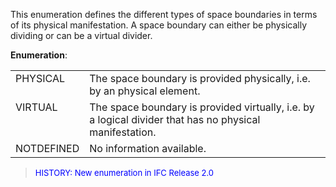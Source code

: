 This enumeration defines the different types of space boundaries in terms of its physical manifestation. A space boundary can either be physically dividing or can be a virtual divider.

**Enumeration**:

<table>
      <tr>
        <td valign="top" align="left">
          PHYSICAL
        </td>
        <td valign="top" align="left">
          The space boundary is provided physically, i.e. by an
          physical element.
        </td>
      </tr>
      <tr>
        <td valign="top" align="left">
          VIRTUAL
        </td>
        <td valign="top" align="left">
          The space boundary is provided virtually, i.e. by a
          logical divider that has no physical manifestation.
        </td>
      </tr>
      <tr>
        <td valign="top" align="left">
          NOTDEFINED
        </td>
        <td valign="top" align="left">
          No information available.
        </td>
      </tr>
    </table>

> <font size="-1" color="#0000FF">HISTORY: New enumeration in
      IFC Release 2.0</font>